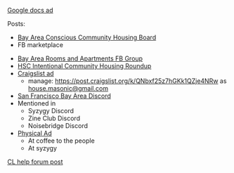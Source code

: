 [Google docs ad](https://docs.google.com/document/d/1VdX60BJkAuzbPb1AfhcZ7K_9zCpk3qIaSwc88Zm_6pY/edit?usp=sharing)

Posts:
- [Bay Area Conscious Community Housing Board](https://www.facebook.com/groups/303241339725481/)
- FB marketplace
* [Bay Area Rooms and Apartments FB Group](https://www.facebook.com/groups/390478684333910/posts/6801777636537284/?notif_id=1698277697110350&notif_t=group_post_approved&ref=notif)
* [HSC Intentional Community Housing Roundup](https://docs.google.com/document/d/1iMUiRVIuIZs2r9g6ygwWFryuDrkLz2VGJmKdyMWblhQ/edit)
* [Craigslist ad](https://sfbay.craigslist.org/sfc/roo/d/rooms-in-coed-community/7680677326.html)
	* manage: https://post.craigslist.org/k/QNbxf25z7hGKk1QZje4NRw as house.masonic@gmail.com
* [San Francisco Bay Area Discord](https://discord.com/channels/394259309317324818/1171219072969617479/1171219072969617479)
* Mentioned in
	* Syzygy Discord
	* Zine Club Discord
	* Noisebridge Discord
* [Physical Ad](https://docs.google.com/document/d/1sXZIXQ2RvkPbB-kJc8WUwUXyGu-6kOeRfK2PqoqEEDc/edit)
	* At coffee to the people
	* At syzygy

[CL help forum post](https://forums.craigslist.org/?ID=328575693)

